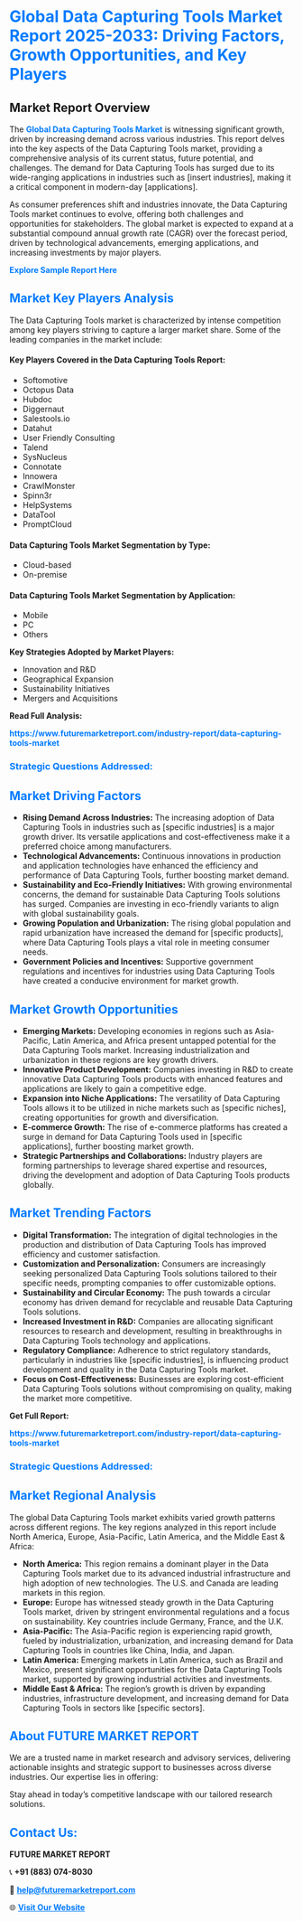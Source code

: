 <h1 style="color: #007BFF;">Global Data Capturing Tools Market Report 2025-2033: Driving Factors, Growth Opportunities, and Key Players</h1>

<section id="overview">
<h2>Market Report Overview</h2>
<p>The <a href="https://www.futuremarketreport.com/industry-report/data-capturing-tools-market" style="color: #007BFF; text-decoration: none;"><strong>Global Data Capturing Tools Market</strong></a> is witnessing significant growth, driven by increasing demand across various industries. This report delves into the key aspects of the Data Capturing Tools market, providing a comprehensive analysis of its current status, future potential, and challenges. The demand for Data Capturing Tools has surged due to its wide-ranging applications in industries such as [insert industries], making it a critical component in modern-day [applications].</p>
<p>As consumer preferences shift and industries innovate, the Data Capturing Tools market continues to evolve, offering both challenges and opportunities for stakeholders. The global market is expected to expand at a substantial compound annual growth rate (CAGR) over the forecast period, driven by technological advancements, emerging applications, and increasing investments by major players.</p>
</section>

<section id="overview">
<p><a href="https://www.futuremarketreport.com/request-sample/reportId=45564" style="color: #007BFF; text-decoration: none;"><strong>Explore Sample Report Here</strong></a></p>
</section>

<section id="key-players">
<h2 style="color: #007BFF;">Market Key Players Analysis</h2>
<p>The Data Capturing Tools market is characterized by intense competition among key players striving to capture a larger market share. Some of the leading companies in the market include:</p>
<h4>Key Players Covered in the Data Capturing Tools Report:</h4>
<ul><li>Softomotive</li><li>Octopus Data</li><li>Hubdoc</li><li>Diggernaut</li><li>Salestools.io</li><li>Datahut</li><li>User Friendly Consulting</li><li>Talend</li><li>SysNucleus</li><li>Connotate</li><li>Innowera</li><li>CrawlMonster</li><li>Spinn3r</li><li>HelpSystems</li><li>DataTool</li><li>PromptCloud</li></ul>
<h4>Data Capturing Tools Market Segmentation by Type:</h4>
<ul><li>Cloud-based</li><li>On-premise</li></ul>

<h4>Data Capturing Tools Market Segmentation by Application:</h4>
<ul><li>Mobile</li><li>PC</li><li>Others</li></ul>
<p><strong>Key Strategies Adopted by Market Players:</strong></p>
<ul>
<li>Innovation and R&D</li>
<li>Geographical Expansion</li>
<li>Sustainability Initiatives</li>
<li>Mergers and Acquisitions</li>
</ul>
</section>

<section>
<p><strong>Read Full Analysis: </strong></p><a href="https://www.futuremarketreport.com/industry-report/data-capturing-tools-market" style="color: #007BFF; text-decoration: none;"><strong>https://www.futuremarketreport.com/industry-report/data-capturing-tools-market</strong></a>
<h3 style="color: #007BFF;">Strategic Questions Addressed:</h3>
</section>

<section id="driving-factors">
<h2 style="color: #007BFF;">Market Driving Factors</h2>
<ul>
<li><strong>Rising Demand Across Industries:</strong> The increasing adoption of Data Capturing Tools in industries such as [specific industries] is a major growth driver. Its versatile applications and cost-effectiveness make it a preferred choice among manufacturers.</li>
<li><strong>Technological Advancements:</strong> Continuous innovations in production and application technologies have enhanced the efficiency and performance of Data Capturing Tools, further boosting market demand.</li>
<li><strong>Sustainability and Eco-Friendly Initiatives:</strong> With growing environmental concerns, the demand for sustainable Data Capturing Tools solutions has surged. Companies are investing in eco-friendly variants to align with global sustainability goals.</li>
<li><strong>Growing Population and Urbanization:</strong> The rising global population and rapid urbanization have increased the demand for [specific products], where Data Capturing Tools plays a vital role in meeting consumer needs.</li>
<li><strong>Government Policies and Incentives:</strong> Supportive government regulations and incentives for industries using Data Capturing Tools have created a conducive environment for market growth.</li>
</ul>
</section>

<section id="growth-opportunities">
<h2 style="color: #007BFF;">Market Growth Opportunities</h2>
<ul>
<li><strong>Emerging Markets:</strong> Developing economies in regions such as Asia-Pacific, Latin America, and Africa present untapped potential for the Data Capturing Tools market. Increasing industrialization and urbanization in these regions are key growth drivers.</li>
<li><strong>Innovative Product Development:</strong> Companies investing in R&D to create innovative Data Capturing Tools products with enhanced features and applications are likely to gain a competitive edge.</li>
<li><strong>Expansion into Niche Applications:</strong> The versatility of Data Capturing Tools allows it to be utilized in niche markets such as [specific niches], creating opportunities for growth and diversification.</li>
<li><strong>E-commerce Growth:</strong> The rise of e-commerce platforms has created a surge in demand for Data Capturing Tools used in [specific applications], further boosting market growth.</li>
<li><strong>Strategic Partnerships and Collaborations:</strong> Industry players are forming partnerships to leverage shared expertise and resources, driving the development and adoption of Data Capturing Tools products globally.</li>
</ul>
</section>

<section id="trending-factors">
<h2 style="color: #007BFF;">Market Trending Factors</h2>
<ul>
<li><strong>Digital Transformation:</strong> The integration of digital technologies in the production and distribution of Data Capturing Tools has improved efficiency and customer satisfaction.</li>
<li><strong>Customization and Personalization:</strong> Consumers are increasingly seeking personalized Data Capturing Tools solutions tailored to their specific needs, prompting companies to offer customizable options.</li>
<li><strong>Sustainability and Circular Economy:</strong> The push towards a circular economy has driven demand for recyclable and reusable Data Capturing Tools solutions.</li>
<li><strong>Increased Investment in R&D:</strong> Companies are allocating significant resources to research and development, resulting in breakthroughs in Data Capturing Tools technology and applications.</li>
<li><strong>Regulatory Compliance:</strong> Adherence to strict regulatory standards, particularly in industries like [specific industries], is influencing product development and quality in the Data Capturing Tools market.</li>
<li><strong>Focus on Cost-Effectiveness:</strong> Businesses are exploring cost-efficient Data Capturing Tools solutions without compromising on quality, making the market more competitive.</li>
</ul>
</section>

<section>
<p><strong>Get Full Report: </strong></p><a href="https://www.futuremarketreport.com/industry-report/data-capturing-tools-market" style="color: #007BFF; text-decoration: none;"><strong>https://www.futuremarketreport.com/industry-report/data-capturing-tools-market</strong></a>
<h3 style="color: #007BFF;">Strategic Questions Addressed:</h3>
</section>


<section id="regional-analysis">
<h2 style="color: #007BFF;">Market Regional Analysis</h2>
<p>The global Data Capturing Tools market exhibits varied growth patterns across different regions. The key regions analyzed in this report include North America, Europe, Asia-Pacific, Latin America, and the Middle East & Africa:</p>
<ul>
<li><strong>North America:</strong> This region remains a dominant player in the Data Capturing Tools market due to its advanced industrial infrastructure and high adoption of new technologies. The U.S. and Canada are leading markets in this region.</li>
<li><strong>Europe:</strong> Europe has witnessed steady growth in the Data Capturing Tools market, driven by stringent environmental regulations and a focus on sustainability. Key countries include Germany, France, and the U.K.</li>
<li><strong>Asia-Pacific:</strong> The Asia-Pacific region is experiencing rapid growth, fueled by industrialization, urbanization, and increasing demand for Data Capturing Tools in countries like China, India, and Japan.</li>
<li><strong>Latin America:</strong> Emerging markets in Latin America, such as Brazil and Mexico, present significant opportunities for the Data Capturing Tools market, supported by growing industrial activities and investments.</li>
<li><strong>Middle East & Africa:</strong> The region’s growth is driven by expanding industries, infrastructure development, and increasing demand for Data Capturing Tools in sectors like [specific sectors].</li>
</ul>
</section>

<footer>
<h2 style="color: #007BFF;">About FUTURE MARKET REPORT</h2>
<p>We are a trusted name in market research and advisory services, delivering actionable insights and strategic support to businesses across diverse industries. Our expertise lies in offering:</p>

<p>Stay ahead in today’s competitive landscape with our tailored research solutions.</p>

<h2 style="color: #007BFF;">Contact Us:</h2>
<p><strong>FUTURE MARKET REPORT</strong></p>
<p>📞 <strong>+91 (883) 074-8030</strong></p>
<p>📧 <strong><a href="mailto:help@futuremarketreport.com" style="color: #007BFF;">help@futuremarketreport.com</a></strong></p>
<p>🌐 <strong><a href="https://www.futuremarketreport.com/" style="color: #007BFF;">Visit Our Website</a></strong></p>
</footer>